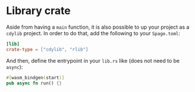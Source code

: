 
# Library crate

Aside from having a `main` function, it is also possible to up your project as a `cdylib` project. In order to do that,
add the following to your `Spago.toml`:

```toml
[lib]
crate-type = ["cdylib", "rlib"]
```

And then, define the entrypoint in your `lib.rs` like (does not need to be `async`):

```rust
#[wasm_bindgen(start)]
pub async fn run() {}
```
